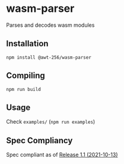 # wasm-parser

Parses and decodes wasm modules

## Installation

```
npm install @awt-256/wasm-parser
```

## Compiling
```
npm run build
```

## Usage
Check `examples/` (`npm run examples`)

## Spec Compliancy
Spec compliant as of [Release 1.1 (2021-10-13)](https://webassembly.github.io/spec/core/_download/WebAssembly.pdf)
